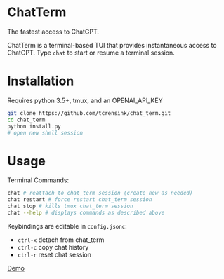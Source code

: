 # ChatTerm
The fastest access to ChatGPT.

ChatTerm is a terminal-based TUI that provides instantaneous access to ChatGPT. Type `chat` to start or resume a terminal session.

# Installation
Requires python 3.5+, tmux, and an OPENAI_API_KEY

```bash
git clone https://github.com/tcrensink/chat_term.git
cd chat_term
python install.py
# open new shell session
```

# Usage
Terminal Commands:
```bash
chat # reattach to chat_term session (create new as needed)
chat restart # force restart chat_term session
chat stop # kills tmux chat_term session
chat --help # displays commands as described above
```

Keybindings are editable in `config.jsonc`:
- `ctrl-x` detach from chat_term
- `ctrl-c` copy chat history
- `ctrl-r` reset chat session

[Demo](https://user-images.githubusercontent.com/26497809/238851240-20f6f849-27f6-4e35-b6ef-e8ec761e63de.mov)
